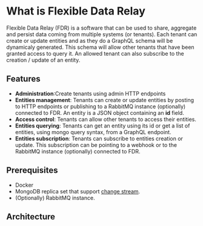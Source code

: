 # What is Flexible Data Relay

Flexible Data Relay (FDR) is a software that can be used to share, aggregate and persist data coming from multiple systems (or tenants). 
Each tenant can create or update entities and as they do a GraphQL schema will be dynamicaly generated. This schema will allow other tenants that have been granted access to query it. An allowed tenant can also subscribe to the creation / update of an entity.

## Features
* __Administration__:Create tenants using admin HTTP endpoints
* __Entities management__: Tenants can create or update entities by posting to HTTP endpoints or publishing to a RabbitMQ instance (optionally) connected to FDR. An entity is a JSON object containing an __id__ field.
* __Access control__: Tenants can allow other tenants to access their entities.
* __Entities querying__: Tenants can get an entity using its id or get a list of entities, using mongo query syntax, from a GraphQL endpoint.
* __Entities subscription__: Tenants can subscribe to entities creation or update. This subscription can be pointing to a webhook or to the RabbitMQ instance (optionally) connected to FDR.


## Prerequisites
* Docker
* MongoDB replica set that support [change stream](https://www.mongodb.com/docs/manual/changeStreams/).
* (Optionally) RabbitMQ instance.

## Architecture